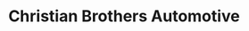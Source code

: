 ---
title: "Christian Brothers Automotive"
url: /thornton/christian-brothers-automotive/
shop: Autowerkstatt
---